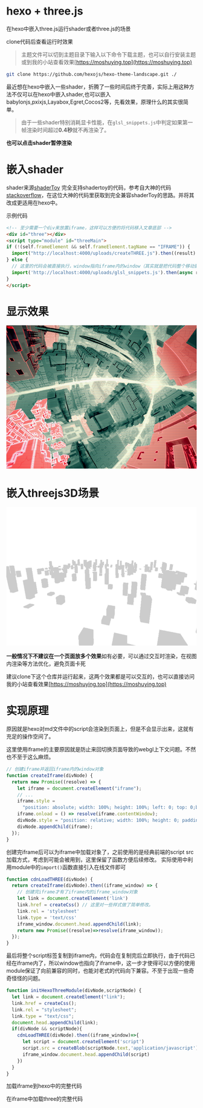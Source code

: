 # hexo + three.js

在hexo中嵌入three.js运行shader或者three.js的场景

clone代码后查看运行时效果

> 主题文件可以切到主题目录下输入以下命令下载主题，也可以自行安装主题或到我的小站查看效果[https://moshuying.top](https://moshuying.top)

```sh
git clone https://github.com/hexojs/hexo-theme-landscape.git ./
```


最近想在hexo中嵌入一些shader，折腾了一些时间后终于完善，实际上用这种方法不仅可以在hexo中嵌入shader,也可以嵌入babylonjs,pxixjs,Layabox,Egret,Cocos2等，先看效果，原理什么的其实很简单。

> 由于一些shader特别消耗显卡性能，在`glsl_snippets.js`中判定如果第一帧渲染时间超过**0.4秒**就不再渲染了。

**也可以点击shader暂停渲染**

# 嵌入shader

shader来源[shaderToy](https://www.shadertoy.com/view/wsccWj)
完全支持shadertoy的代码，参考自大神的代码[stackoverflow](https://stackoverflow.com/questions/36983769/export-from-shadertoy-to-three-js)，在这位大神的代码里获取到完全兼容shaderToy的思路。并将其改成更适用在hexo中。

示例代码

```html
<!-- 至少需要一个div来放置iframe，这样可以方便的将代码移入文章底部 -->
<div id="three"></div>
<script type="module" id="threeMain">
if (!(self.frameElement && self.frameElement.tagName == "IFRAME")) {
  import("http://localhost:4000/uploads/createTHREE.js").then((result) => result.initHexoThreeModule(document.getElementById("three"),document.getElementById("threeMain")));
} else {
  // 这里的代码会被直接执行，window指向iframe内的window（其实就是把代码整个移动到了iframe内）
  import('http://localhost:4000/uploads/glsl_snippets.js').then(async res=>res.glsl_snippets(res.anotherGlsl))
}
</script>
```
# 显示效果

![](./source/uploads/shader.png)

# 嵌入threejs3D场景
![](./source/uploads/threejs3d.png)

**一般情况下不建议在一个页面放多个效果**如有必要，可以通过交互时渲染，在视图内渲染等方法优化，避免页面卡死

建议clone下这个仓库并运行起来，这两个效果都是可以交互的，也可以直接访问我的小站查看效果[https://moshuying.top](https://moshuying.top)

# 实现原理

原因就是hexo对md文件中的script会渲染到页面上，但是不会显示出来，这就有充足的操作空间了。

这里使用iframe的主要原因就是防止来回切换页面导致的webgl上下文问题。不然也不至于这么麻烦。

```js
// 创建iframe并返回iframe内的window对象
function createIframe(divNode) {
  return new Promise((resolve) => {
    let iframe = document.createElement("iframe");
    // ...
    iframe.style =
      "position: absolute; width: 100%; height: 100%; left: 0; top: 0;border:none;";
    iframe.onload = () => resolve(iframe.contentWindow);
    divNode.style = "position: relative; width: 100%; height: 0; padding-bottom: 75%;";
    divNode.appendChild(iframe);
  });
}
```

创建完iframe后可以为iframe中加载对象了，之前使用的是经典前端的script src加载方式，考虑到可能会被用到，这里保留了函数方便后续修改。
实际使用中利用module中的`import()`函数直接引入在线文件即可

```js
function cdnLoadTHREE(divNode) {
  return createIframe(divNode).then((iframe_window) => {
    // 创建完iframe才有了iframe内的iframe_window对象
    let link = document.createElement('link')
    link.href = createCss() // 这里对一些样式做了简单修改。
    link.rel = 'stylesheet'
    link.type = 'text/css'
    iframe_window.document.head.appendChild(link);
    return new Promise((resolve)=>resolve(iframe_window));
  });
}
```

最后将整个script标签复制到iframe内，代码会在复制完后立即执行，由于代码已经在iframe内了，所以window也指向了iframe中，这一步才使得可以方便的使用module保证了向前兼容的同时，也能对老式的代码向下兼容。不至于出现一些奇奇怪怪的问题。

```js
function initHexoThreeModule(divNode,scriptNode) {
  let link = document.createElement("link");
  link.href = createCss();
  link.rel = "stylesheet";
  link.type = "text/css";
  document.head.appendChild(link);
  if(divNode && scriptNode){
    cdnLoadTHREE(divNode).then((iframe_window)=>{
      let script = document.createElement('script')
      script.src = createBlob(scriptNode.text,'application/javascript')
      iframe_window.document.head.appendChild(script)
    })
  }
}
```

加载iframe到hexo中的完整代码

在iframe中加载three的完整代码